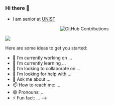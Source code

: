 ### Hi there 👋

- I am senior at [UNIST](https://www.unist.ac.kr/) 



<div align="center">

![GitHub Contributions](https://github-readme-stats.vercel.app/api?username=elkhanzada&show_icons=true&title_color=fff&icon_color=79ff97&text_color=9f9f9f&bg_color=151515)

</div>

<a href="https://clustrmaps.com/site/1bpii"  title="Visit tracker"><img src="//www.clustrmaps.com/map_v2.png?d=FzwJ0GIRdpVrFckP0C5o5QtZAQsHBs40Q-T-WekOdK0&cl=ffffff" /></a>

Here are some ideas to get you started:

- 🔭 I’m currently working on ...
- 🌱 I’m currently learning ...
- 👯 I’m looking to collaborate on ...
- 🤔 I’m looking for help with ...
- 💬 Ask me about ...
- 📫 How to reach me: ...
- 😄 Pronouns: ...
- ⚡ Fun fact: ...
-->
